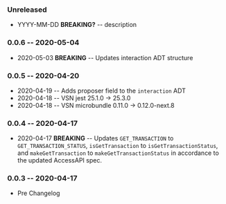 ### Unreleased

- YYYY-MM-DD **BREAKING?** -- description

### 0.0.6 -- 2020-05-04

- 2020-05-03 **BREAKING** -- Updates interaction ADT structure

### 0.0.5 -- 2020-04-20

- 2020-04-19 -- Adds proposer field to the `interaction` ADT
- 2020-04-18 -- VSN jest 25.1.0 -> 25.3.0
- 2020-04-18 -- VSN microbundle 0.11.0 -> 0.12.0-next.8

### 0.0.4 -- 2020-04-17

- 2020-04-17 **BREAKING** -- Updates `GET_TRANSACTION` to `GET_TRANSACTION_STATUS`, `isGetTransaction` to `isGetTransactionStatus`, and `makeGetTransaction` to `makeGetTransactionStatus` in accordance to the updated AccessAPI spec.

### 0.0.3 -- 2020-04-17

- Pre Changelog
